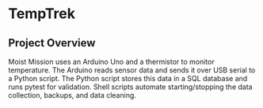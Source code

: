 # TempTrek

## Project Overview

Moist Mission uses an Arduino Uno and a thermistor to monitor temperature. The Arduino reads sensor data and sends it over USB serial to a Python script. The Python script stores this data in a SQL database and runs pytest for validation. Shell scripts automate starting/stopping the data collection, backups, and data cleaning.
